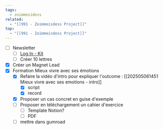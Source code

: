 ```yaml
---
tags:
  - zoimmesidess
related:
  - "[[991 - Zoimmeisdess Project]]"
top:
  - "[[991 - Zoimmeisdess Project]]"
---
```

- [ ] Newsletter
	- [ ] [Log In - Kit](https://app.kit.com/dashboard)
	- [ ] Créer 10 lettres
- [x] Créer un Magnet Lead
- [x] Formation Mieux vivre avec ses émotions
	- [x] Refaire la vidéo d'intro pour expliquer l'outcome : [[202505061451 Mieux vivre avec ses emotions - intro]]
		- [x] script
		- [x] record
	- [x] Proposer un cas concret en guise d'exemple
	- [ ] Proposer en téléchargement un cahier d'exercice
		- [ ] Template Notion?
		- [ ] PDF
	- [ ] mettre dans gumroad
